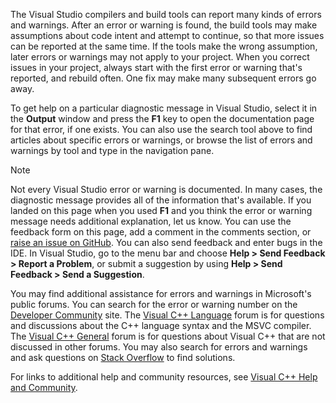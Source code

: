 The Visual Studio compilers and build tools can report many kinds of errors and warnings. After an error or warning is found, the build tools may make assumptions about code intent and attempt to continue, so that more issues can be reported at the same time. If the tools make the wrong assumption, later errors or warnings may not apply to your project. When you correct issues in your project, always start with the first error or warning that's reported, and rebuild often. One fix may make many subsequent errors go away.

To get help on a particular diagnostic message in Visual Studio, select it in the **Output** window and press the **F1** key to open the documentation page for that error, if one exists. You can also use the search tool above to find articles about specific errors or warnings, or browse the list of errors and warnings by tool and type in the navigation pane.

> [!NOTE]
> Not every Visual Studio error or warning is documented. In many cases, the diagnostic message provides all of the information that's available. If you landed on this page when you used **F1** and you think the error or warning message needs additional explanation, let us know. You can use the feedback form on this page, add a comment in the comments section, or [raise an issue on GitHub](https://github.com/MicrosoftDocs/cpp-docs/issues). You can also send feedback and enter bugs in the IDE. In Visual Studio, go to the menu bar and choose **Help > Send Feedback > Report a Problem**, or submit a suggestion by using **Help > Send Feedback > Send a Suggestion**.

You may find additional assistance for errors and warnings in Microsoft's public forums. You can search for the error or warning number on the [Developer Community](https://go.microsoft.com/fwlink/p/?linkid=820594) site. The [Visual C++ Language](http://go.microsoft.com/fwlink/p/?linkid=158195) forum is for questions and discussions about the C++ language syntax and the MSVC compiler. The [Visual C++ General](http://go.microsoft.com/fwlink/p/?linkid=158194) forum is for questions about Visual C++ that are not discussed in other forums. You may also search for errors and warnings and ask questions on [Stack Overflow](http://stackoverflow.com/) to find solutions.

For links to additional help and community resources, see [Visual C++ Help and Community](../../visual-cpp-help-and-community.md).